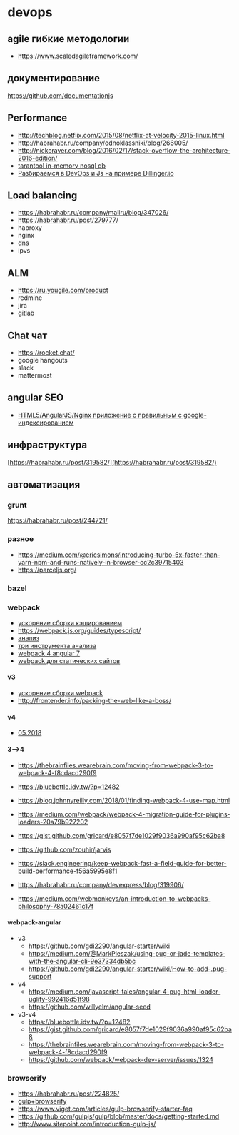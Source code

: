 #  devops

## agile гибкие методологии

 * https://www.scaledagileframework.com/

## документирование

https://github.com/documentationjs

## Performance

 * http://techblog.netflix.com/2015/08/netflix-at-velocity-2015-linux.html
 * http://habrahabr.ru/company/odnoklassniki/blog/266005/
 * http://nickcraver.com/blog/2016/02/17/stack-overflow-the-architecture-2016-edition/
 * [tarantool in-memory nosql db](https://habrahabr.ru/company/oleg-bunin/blog/310690/)
 * [Разбираемся в DevOps и Js на примере Dillinger.io](https://habrahabr.ru/post/280968/)

## Load balancing

 * https://habrahabr.ru/company/mailru/blog/347026/
 * https://habrahabr.ru/post/279777/
 * haproxy
 * nginx
 * dns
 * ipvs

## ALM

 * https://ru.yougile.com/product
 * redmine
 * jira
 * gitlab

## Chat чат

 * https://rocket.chat/
 * google hangouts
 * slack
 * mattermost

## angular SEO

 * [HTML5/AngularJS/Nginx приложение с правильным с google-индексированием](https://habr.com/post/187008/)
 
##  инфраструктура

[https://habrahabr.ru/post/319582/](https://habrahabr.ru/post/319582/)

##  автоматизация

###  grunt

https://habrahabr.ru/post/244721/

###  разное

 * https://medium.com/@ericsimons/introducing-turbo-5x-faster-than-yarn-npm-and-runs-natively-in-browser-cc2c39715403
 * https://parceljs.org/

### bazel

###  webpack

 * [ускорение сборки кэшированием](https://github.com/mzgoddard/hard-source-webpack-plugin)
 * https://webpack.js.org/guides/typescript/
 * [анализ](https://medium.com/@joeclever/three-simple-ways-to-inspect-a-webpack-bundle-7f6a8fe7195d)
 * [три инструмента анализа](https://webpack.js.org/api/cli/#common-options)
 * [webpack 4 angular 7](https://medium.freecodecamp.org/how-to-configure-webpack-4-with-angular-7-a-complete-guide-9a23c879f471)
 * [webpack для статических сайтов](https://github.com/tr1s/tris-webpack-boilerplate)
 

#### v3
 * [ускорение сборки webpack ](https://habrahabr.ru/company/skbkontur/blog/351080/)
 * http://frontender.info/packing-the-web-like-a-boss/

#### v4

 * [05.2018](https://tproger.ru/translations/configure-webpack4/)
 
#### 3-->4
 * https://thebrainfiles.wearebrain.com/moving-from-webpack-3-to-webpack-4-f8cdacd290f9
 * https://bluebottle.idv.tw/?p=12482
 * https://blog.johnnyreilly.com/2018/01/finding-webpack-4-use-map.html
 * https://medium.com/webpack/webpack-4-migration-guide-for-plugins-loaders-20a79b927202
 * https://gist.github.com/gricard/e8057f7de1029f9036a990af95c62ba8

 * https://github.com/zouhir/jarvis
 * https://slack.engineering/keep-webpack-fast-a-field-guide-for-better-build-performance-f56a5995e8f1
 * https://habrahabr.ru/company/devexpress/blog/319906/
 * https://medium.com/webmonkeys/an-introduction-to-webpacks-philosophy-78a02461c17f

#### webpack-angular

 * v3
	* https://github.com/gdi2290/angular-starter/wiki
	* https://medium.com/@MarkPieszak/using-pug-or-jade-templates-with-the-angular-cli-9e37334db5bc
	* https://github.com/gdi2290/angular-starter/wiki/How-to-add-.pug-support
 * v4
	* https://medium.com/javascript-tales/angular-4-pug-html-loader-uglify-992416d51f98
	* https://github.com/willyelm/angular-seed
 * v3-v4
	* https://bluebottle.idv.tw/?p=12482
	* https://gist.github.com/gricard/e8057f7de1029f9036a990af95c62ba8
	* https://thebrainfiles.wearebrain.com/moving-from-webpack-3-to-webpack-4-f8cdacd290f9
	* https://github.com/webpack/webpack-dev-server/issues/1324

###  browserify

 * https://habrahabr.ru/post/224825/
 * [gulp+browserify](http://frontender.info/gulp-browserify-starter-faq/)
 * https://www.viget.com/articles/gulp-browserify-starter-faq
 * https://github.com/gulpjs/gulp/blob/master/docs/getting-started.md
 * http://www.sitepoint.com/introduction-gulp-js/
